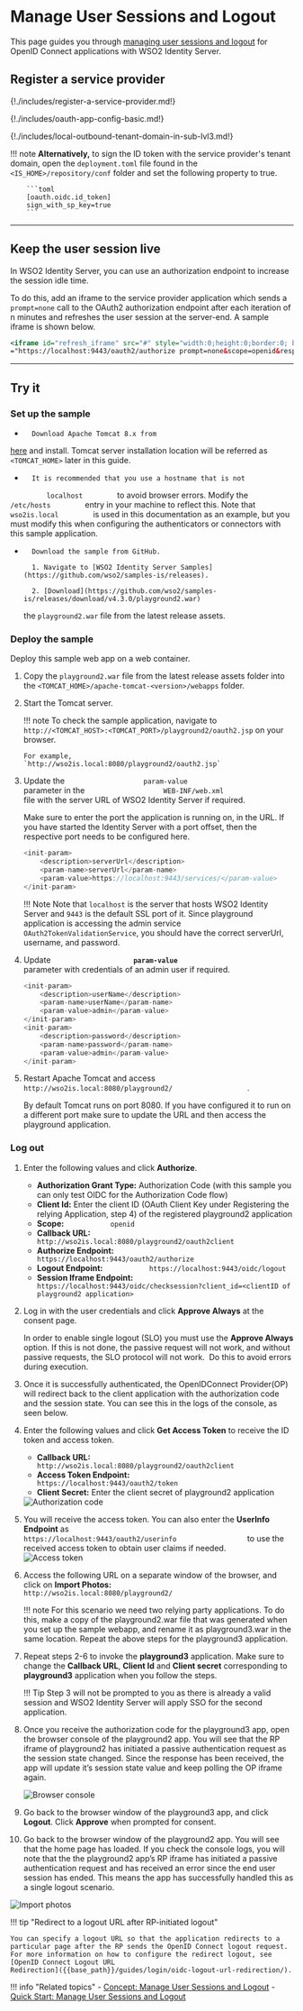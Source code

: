 # Manage User Sessions and Logout

This page guides you through [managing user sessions and logout]({{base_path}}/references/concepts/authentication/session-management) for OpenID Connect applications with WSO2 Identity Server.

## Register a service provider

{!./includes/register-a-service-provider.md!}

{!./includes/oauth-app-config-basic.md!}

{!./includes/local-outbound-tenant-domain-in-sub-lvl3.md!}

!!! note
        **Alternatively,** to sign the ID token with the service provider's
        tenant domain, open the `deployment.toml` file
        found in the `<IS_HOME>/repository/conf` folder and
        set the following property to true.
    
        ```toml
        [oauth.oidc.id_token]
        sign_with_sp_key=true
        ```

----

## Keep the user session live

In WSO2 Identity Server, you can use an authorization endpoint to increase the session idle time.

To do this, add an iframe to the service provider application which sends a `prompt=none` call to the OAuth2 authorization endpoint after each iteration of n minutes and refreshes the user session at the server-end. A sample iframe is shown below.

``` xml
<iframe id="refresh_iframe" src="#" style="width:0;height:0;border:0; border:none;"></iframe><script>setInterval(function(){document.getElementById('refresh_iframe').src
="https://localhost:9443/oauth2/authorize prompt=none&scope=openid&response_type=code&redirect_uri=http%3A%2F%2Flocalhost%3A8080%2Fplayground2%2Fprompt-none callback.jsp&client_id=7x72byIYC40dlCuu6bovOTdK2MMa";},300000);</script>
```

----

## Try it

### Set up the sample

-       Download Apache Tomcat 8.x from
[here](https://tomcat.apache.org/download-80.cgi) and install. Tomcat
server installation location will be referred as `<TOMCAT_HOME>` later
in this guide.       

-       It is recommended that you use a hostname that is not
`          localhost         ` to avoid browser errors. Modify the
`          /etc/hosts         ` entry in your machine to reflect this.
Note that `          wso2is.local         ` is used in
this documentation as an example, but you must modify this when
configuring the authenticators or connectors with this sample
application.

-       Download the sample from GitHub.

        1. Navigate to [WSO2 Identity Server Samples](https://github.com/wso2/samples-is/releases).

        2. [Download](https://github.com/wso2/samples-is/releases/download/v4.3.0/playground2.war)
   the `playground2.war` file from the latest release assets.     
    
### Deploy the sample

Deploy this sample web app on a web container.

1.  Copy the `playground2.war` file from the latest release assets
    folder into the `<TOMCAT_HOME>/apache-tomcat-<version>/webapps` folder.

2.  Start the Tomcat server.

	!!! note 
		To check the sample application, navigate to
		`http://<TOMCAT_HOST>:<TOMCAT_PORT>/playground2/oauth2.jsp`
		on your browser.

		For example,
		`http://wso2is.local:8080/playground2/oauth2.jsp`

3.	Update the `                    param-value                   `
	parameter in the
	`                    WEB-INF/web.xml                   `
	file with the server URL of WSO2 Identity Server if
	required.  

	Make sure to enter the port the application is running on,
	in the URL. If you have started the Identity Server with a
	port offset, then the respective port needs to be
	configured here.

	``` java
	<init-param>
		<description>serverUrl</description>
		<param-name>serverUrl</param-name>
		<param-value>https://localhost:9443/services/</param-value>
	</init-param>
	```
	
	!!! Note 
		Note that `localhost` is the server that hosts WSO2 Identity
		Server and `9443` is the default SSL port of it. Since playground application is accessing the admin
		service `OAuth2TokenValidationService`, you should have the
		correct serverUrl, username, and password.
		
4.	Update
	**`                     param-value                    `**
	parameter with credentials of an admin user if required.

	``` java
	<init-param>
		<description>userName</description>
		<param-name>userName</param-name>
		<param-value>admin</param-value>
	</init-param>
	<init-param>
		<description>password</description>
		<param-name>password</param-name>
		<param-value>admin</param-value>
	</init-param>
	```

5.	Restart Apache Tomcat and access
	`                    http://wso2is.local:8080/playground2/                   ` .

	By default Tomcat runs on port 8080. If you have configured
	it to run on a different port make sure to update the URL
	and then access the playground application.

### Log out

1.  Enter the following values and click **Authorize**.  
    -   **Authorization Grant Type:** Authorization Code (with this
        sample you can only test OIDC for the Authorization Code flow)
    -   **Client Id:** Enter the client ID (OAuth Client Key under
        Registering the relying Application, step 4) of the registered
        playground2 application
    -   **Scope:** `            openid           `
    -   **Callback URL:**
        `            http://wso2is.local:8080/playground2/oauth2client           `
    -   **Authorize Endpoint:**
        `            https://localhost:9443/oauth2/authorize           `
    -   **Logout Endpoint:**
        `            https://localhost:9443/oidc/logout           `
    -   **Session Iframe Endpoint:**
        `            https://localhost:9443/oidc/checksession?client_id=<clientID of playground2 application>           `


2.  Log in with the user credentials and click **Approve Always** at the
    consent page.

    In order to enable single logout (SLO) you must use the **Approve
    Always** option. If this is not done, the passive request will not
    work, and without passive requests, the SLO protocol will not work. 
    Do this to avoid errors during execution.

3.  Once it is successfully authenticated, the OpenIDConnect
    Provider(OP) will redirect back to the client application with the
    authorization code and the session state. You can see this in the
    logs of the console, as seen below.
    
4.  Enter the following values and click **Get Access Token** to receive
    the ID token and access token.  
    -   **Callback URL:**
        `                         http://wso2is.local:8080/playground2/oauth2client                       `
    -   **Access Token Endpoint:**
        `                         https://localhost:9443/oauth2/token                       `
    -   **Client Secret:** Enter the client secret of playground2
        application
        
    <img name='authorization-code' src='{{base_path}}/assets/img/samples/authorization-code.png' class='img-zoomable' alt='Authorization code'/>
    
5.  You will receive the access token. You can also enter the **UserInfo
    Endpoint** as
    `                     https://localhost:9443/oauth2/userinfo                  `
    to use the received access token to obtain user claims if needed.  
    <img name='access-token' src='{{base_path}}/assets/img/samples/access-token.png' class='img-zoomable' alt='Access token'/> 
    
6.  Access the following URL on a separate window of the browser, and
    click on **Import Photos:**
    `          http://wso2is.local:8080/playground2/         `
    
    !!! note 
        For this scenario we need two relying party applications.
        To do this, make a copy of the playground2.war file that
        was generated when you set up the sample webapp, 
        and rename it as playground3.war in the same location. 
        Repeat the above steps for the playground3 application.
        
7.  Repeat steps 2-6 to invoke the **playground3** application. Make
    sure to change the **Callback URL**, **Client Id** and **Client
    secret** corresponding to **playground3** application when you
    follow the steps.
    
    !!! Tip 
        Step 3 will not be prompted to you as there is already a
        valid session and WSO2 Identity Server will apply SSO for the second
        application.

8.  Once you receive the authorization code for the playground3 app,
    open the browser console of the playground2 app. You will see that
    the RP iframe of playground2 has initiated a passive authentication
    request as the session state changed. Since the response has been
    received, the app will update it’s session state value and keep
    polling the OP iframe again.

    <img name='sesion-state' src='{{base_path}}/assets/img/samples/session-state.png' class='img-zoomable' alt='Browser console'/> 

9. Go back to the browser window of the playground3 app, and click
    **Logout**. Click **Approve** when prompted for consent.
    
10. Go back to the browser window of the playground2 app. You will see
    that the home page has loaded. If you check the console logs, you
    will note that the the playground2 app’s RP iframe has initiated a
    passive authentication request and has received an error since the
    end user session has ended. This means the app has successfully
    handled this as a single logout scenario.  
   <img name='import-photos' src='{{base_path}}/assets/img/samples/import-photos.png' class='img-zoomable' alt='Import photos'/> 


!!! tip "Redirect to a logout URL after RP-initiated logout"
    
    You can specify a logout URL so that the application redirects to a
    particular page after the RP sends the OpenID Connect logout request.
    For more information on how to configure the redirect logout, see
    [OpenID Connect Logout URL
    Redirection]({{base_path}}/guides/login/oidc-logout-url-redirection/).

        
!!! info "Related topics"
    - [Concept: Manage User Sessions and Logout]({{base_path}}/references/concepts/authentication/session-management)
    - [Quick Start: Manage User Sessions and Logout]({{base_path}}/quick-starts/oidc-session-management)

